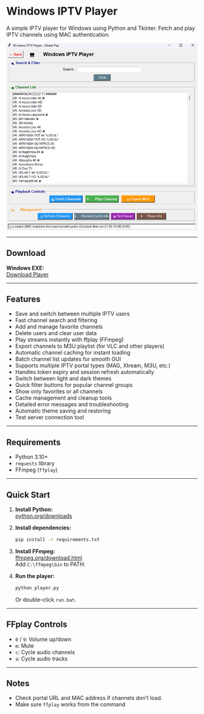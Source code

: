# Windows IPTV Player

A simple IPTV player for Windows using Python and Tkinter. Fetch and play IPTV channels using MAC authentication.

![Screenshot](Screenshot.png)

---

## Download

**Windows EXE:**  
[Download Player](https://github.com/2saleh1/Windows-MAC-IPTV-Player/releases/download/V1.0.4/MAC.IPTV.Player.exe)

---

## Features

- Save and switch between multiple IPTV users
- Fast channel search and filtering
- Add and manage favorite channels
- Delete users and clear user data
- Play streams instantly with ffplay (FFmpeg)
- Export channels to M3U playlist (for VLC and other players)
- Automatic channel caching for instant loading
- Batch channel list updates for smooth GUI
- Supports multiple IPTV portal types (MAG, Xtream, M3U, etc.)
- Handles token expiry and session refresh automatically
- Switch between light and dark themes
- Quick filter buttons for popular channel groups 
- Show only favorites or all channels
- Cache management and cleanup tools
- Detailed error messages and troubleshooting
- Automatic theme saving and restoring
- Test server connection tool


---

## Requirements

- Python 3.10+
- `requests` library
- FFmpeg (`ffplay`)

---

## Quick Start

1. **Install Python:**  
   [python.org/downloads](https://www.python.org/downloads/)

2. **Install dependencies:**  
   ```sh
   pip install -r requirements.txt
   ```

3. **Install FFmpeg:**  
   [ffmpeg.org/download.html](https://ffmpeg.org/download.html)  
   Add `C:\ffmpeg\bin` to PATH.

4. **Run the player:**  
   ```sh
   python player.py
   ```
   Or double-click `run.bat`.


---

## FFplay Controls

- `0` / `9`: Volume up/down
- `m`: Mute
- `c`: Cycle audio channels
- `a`: Cycle audio tracks

---

## Notes

- Check portal URL and MAC address if channels don’t load.
- Make sure `ffplay` works from the command
